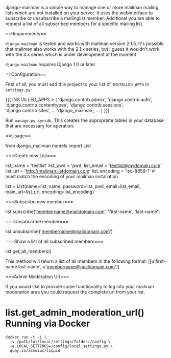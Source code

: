 django-mailman is a simple way to manage one or more mailman mailing lists which are not installed on your server.
It uses the webinterface to subscribe or unsubscribe a mailinglist member.
Additional you are able to request a list of all subscribed members for a specific mailing list.

==Requirements==

`django-mailman` is tested and works with mailman version 2.1.5.
It's possible that mailman also works with the 2.1.x series, but I guess it wouldn't work with the 3.x series which is under development at the moment

`django-mailman` requires Django 1.0 or later.

==Configuration==

First of all, you must add this project to your list of `INSTALLED_APPS` in `settings.py`:

{{{
INSTALLED_APPS = (
    'django.contrib.admin',
    'django.contrib.auth',
    'django.contrib.contenttypes',
    'django.contrib.sessions',
    'django.contrib.sites',
    ...
    'django_mailman',
    ...
)
}}}

Run `manage.py syncdb`.  This creates the appropriate tables in your database that are necessary for operation.

==Usage==

from django_mailman.models import List

===Create new List===

list_name = 'testlist'
list_pwd = 'pwd'
list_email = 'testlist@mydomain.com'
list_url = 'http://mailman.listdomain.com'
list_encoding = 'iso-8859-1' # must match the encoding of your mailman installation

list = List(name=list_name, password=list_pwd, email=list_email,
    main_url=list_url, encoding=list_encoding)

===Subscribe new member===

list.subscribe('membername@maildomain.com', 'first-name', 'last-name')

===Unsubscribe member===

list.unsubscribe('membername@maildomain.com')

===Show a list of all subscribed members===

list.get_all_members()

This method will return a list of all members in the following format:
[[u'first-name last-name', u'membername@maildomain.com']]

===Admin Moderation Url===

If you would like to provide some functionality to log into your mailman moderation area you could request the complete url from your list.

list.get_admin_moderation_url()
Running via Docker
=================

```
docker run -t -i \
  -v /path/lot/local/settings/folder:/config \
  -e LOCAL_SETTINGS=/config/local_settings.py \
  quay.io/acmuiuc/liquid
```
